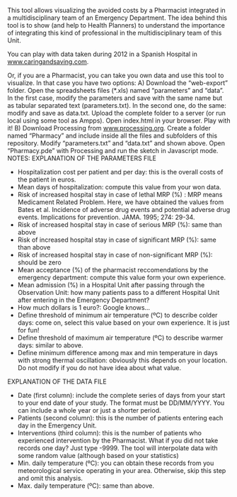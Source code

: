 This tool allows visualizing the avoided costs by a Pharmacist integrated in a multidisciplinary team of an Emergency Department. The idea behind this tool is to show (and help to Health Planners) to understand the importance of integrating this kind of professional in the multidisciplinary team of this Unit. 

You can play with data taken during 2012 in a Spanish Hospital in www.caringandsaving.com.

Or, if you are a Pharmacist, you can take you own data and use this tool to visualize. In that case you have two options:
A)	Download the “web-export” folder. Open the spreadsheets files (*.xls) named “parameters” and “data”.  In the first case, modify the parameters and save with the same name but as tabular separated text (parameters.txt). In the second one, do the same: modify and save as data.txt. Upload the complete folder to a server (or run local using some tool as Ampps). Open index.html in your browser. Play with it!
B)	Download Processing from www.processing.org. Create a folder named “Pharmacy” and include inside all the files and subfolders of this repository. Modify “parameters.txt” and “data.txt” and shown above. Open “Pharmacy.pde” with Processing and run the sketch in Javascript mode.
NOTES:
EXPLANATION OF THE PARAMETERS FILE
-	Hospitalization cost per patient and per day: this is the overall costs of the patient in euros.
-	Mean days of hospitalization: compute this value from your won data. 
-	Risk of increased hospital stay in case of lethal MRP (%)	: MRP means Medicament Related Problem. Here, we have obtained the values from Bates et al. Incidence of adverse drug events and potential adverse drug events. Implications for prevention. JAMA. 1995; 274: 29-34.
-	Risk of increased hospital stay in case of serious MRP (%): same than above
-	Risk of increased hospital stay in case of significant MRP (%): same than above
-	Risk of increased hospital stay in case of non-significant MRP (%): should be zero
-	Mean acceptance (%) of the pharmacist reccomendations by the emergency department: compute this value form your own experience.
-	Mean admission (%) in a Hospital Unit after passing through the Observation Unit: how many patients pass to a different Hospital Unit	after entering in the Emergency Department?
-	How much dollars is 1 euro?: Google knows…
-	Define threshold of minimum air temperature (ºC) to describe colder days: come on, select this value based on your own experience. It is just for fun!
-	Define threshold of maximum air temperature (ºC) to describe warmer days: 	similar to above.
-	Define minimum difference among max and min temperature in days with strong thermal oscillation: obviously this depends on your location. Do not modify if you do not have idea about what value.

EXPLANATION OF THE DATA FILE
-	Date (first column): include the complete series of days from your start to your end date of your study. The format must be DD/MM/YYYY. You can include a whole year or just a shorter period.
-	Patients (second column): this is the number of patients entering each day in the Emergency Unit.
-	Interventions (third column): this is the number of patients who experienced intervention by the Pharmacist. What if you did not take records one day? Just type -9999. The tool will interpolate data with some random value (although based on your statistics)
-	Min. daily temperature (ºC): you can obtain these records from you meteorological service operating in your area. Otherwise, skip this step and omit this analysis.
-	Max. daily temperature (ºC): same than above.




